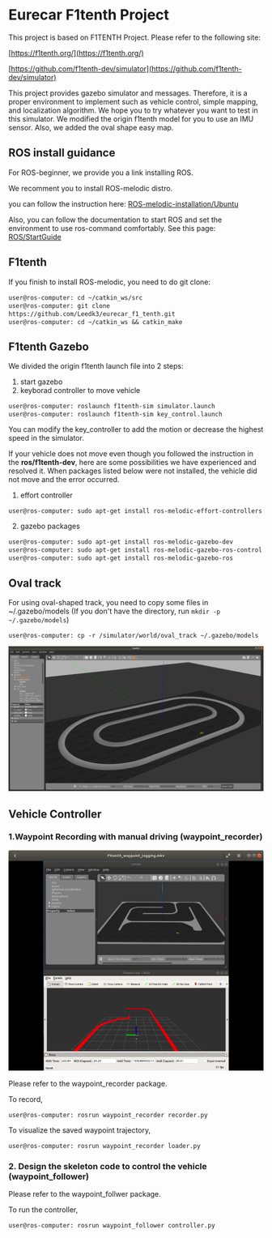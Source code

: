 # Eurecar F1tenth Project
This project is based on F1TENTH Project.
Please refer to the following site:

[https://f1tenth.org/](https://f1tenth.org/)

[https://github.com/f1tenth-dev/simulator](https://github.com/f1tenth-dev/simulator)

This project provides gazebo simulator and messages. 
Therefore, it is a proper environment to implement such as vehicle control, simple mapping, and localization algorithm. We hope you to try whatever you want to test in this simulator. We modified the origin f1tenth model for you to use an IMU sensor. Also, we added the oval shape easy map.

## ROS install guidance
For ROS-beginner, we provide you a link installing ROS.

We recomment you to install ROS-melodic distro.

you can follow the instruction here:
[ROS-melodic-installation/Ubuntu](http://wiki.ros.org/melodic/Installation/Ubuntu)

Also, you can follow the documentation to start ROS and set the environment to use ros-command comfortably.
See this page: [ROS/StartGuide](http://wiki.ros.org/ROS/StartGuide)

## F1tenth 
If you finish to install ROS-melodic, you need to do git clone:
```
user@ros-computer: cd ~/catkin_ws/src
user@ros-computer: git clone https://github.com/Leedk3/eurecar_f1_tenth.git
user@ros-computer: cd ~/catkin_ws && catkin_make
```

## F1tenth Gazebo 
We divided the origin f1tenth launch file into 2 steps: 
1. start gazebo
2. keyborad controller to move vehicle
```
user@ros-computer: roslaunch f1tenth-sim simulator.launch
user@ros-computer: roslaunch f1tenth-sim key_control.launch
```
You can modify the key_controller to add the motion or decrease the highest speed in the simulator.

If your vehicle does not move even though you followed the instruction in the **ros/f1tenth-dev**, here are some possibilities we have experienced and resolved it. When packages listed below were not installed, the vehicle did not move and the error occurred. 

1. effort controller
```
user@ros-computer: sudo apt-get install ros-melodic-effort-controllers
```
2. gazebo packages
```
user@ros-computer: sudo apt-get install ros-melodic-gazebo-dev
user@ros-computer: sudo apt-get install ros-melodic-gazebo-ros-control
user@ros-computer: sudo apt-get install ros-melodic-gazebo-ros
``` 

## Oval track
For using oval-shaped track, you need to copy some files in ~/.gazebo/models (If you don't have the directory, run `mkdir -p ~/.gazebo/models`)
```
user@ros-computer: cp -r /simulator/world/oval_track ~/.gazebo/models
```

![Alt text](/media/gazebo_oval_track.png "Oval Track")


## Vehicle Controller
### 1.Waypoint Recording with manual driving (waypoint_recorder)
![Alt text](/media/manual_control_for_waypoint_recording.png "Waypoint Recording")

Please refer to the waypoint_recorder package.

To record,
```
user@ros-computer: rosrun waypoint_recorder recorder.py
```
To visualize the saved waypoint trajectory,
```
user@ros-computer: rosrun waypoint_recorder loader.py
```

### 2. Design the skeleton code to control the vehicle (waypoint_follower)
Please refer to the waypoint_follwer package.

To run the controller,
```
user@ros-computer: rosrun waypoint_follower controller.py
```

